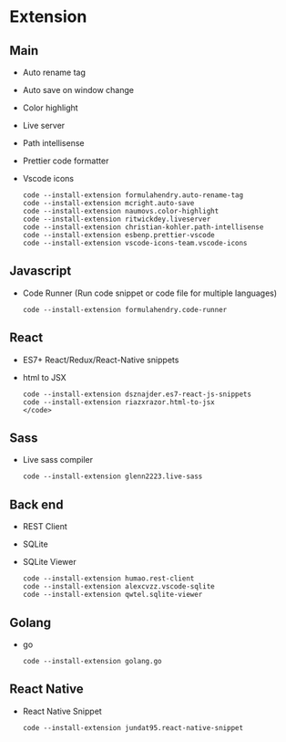 # Extension

## Main

- Auto rename tag
- Auto save on window change
- Color highlight
- Live server
- Path intellisense
- Prettier code formatter
- Vscode icons

  ```
  code --install-extension formulahendry.auto-rename-tag
  code --install-extension mcright.auto-save
  code --install-extension naumovs.color-highlight
  code --install-extension ritwickdey.liveserver
  code --install-extension christian-kohler.path-intellisense
  code --install-extension esbenp.prettier-vscode
  code --install-extension vscode-icons-team.vscode-icons
  ```

## Javascript

- Code Runner (Run code snippet or code file for multiple languages)

  ```
  code --install-extension formulahendry.code-runner
  ```

## React

- ES7+ React/Redux/React-Native snippets

- html to JSX
  ```
  code --install-extension dsznajder.es7-react-js-snippets
  code --install-extension riazxrazor.html-to-jsx
  </code>
  ```

## Sass

- Live sass compiler
  ```
  code --install-extension glenn2223.live-sass
  ```

## Back end

- REST Client
- SQLite
- SQLite Viewer

  ```
  code --install-extension humao.rest-client
  code --install-extension alexcvzz.vscode-sqlite
  code --install-extension qwtel.sqlite-viewer
  ```

## Golang

- go

  ```
  code --install-extension golang.go
  ```

## React Native

- React Native Snippet

  ```
  code --install-extension jundat95.react-native-snippet
  ```
